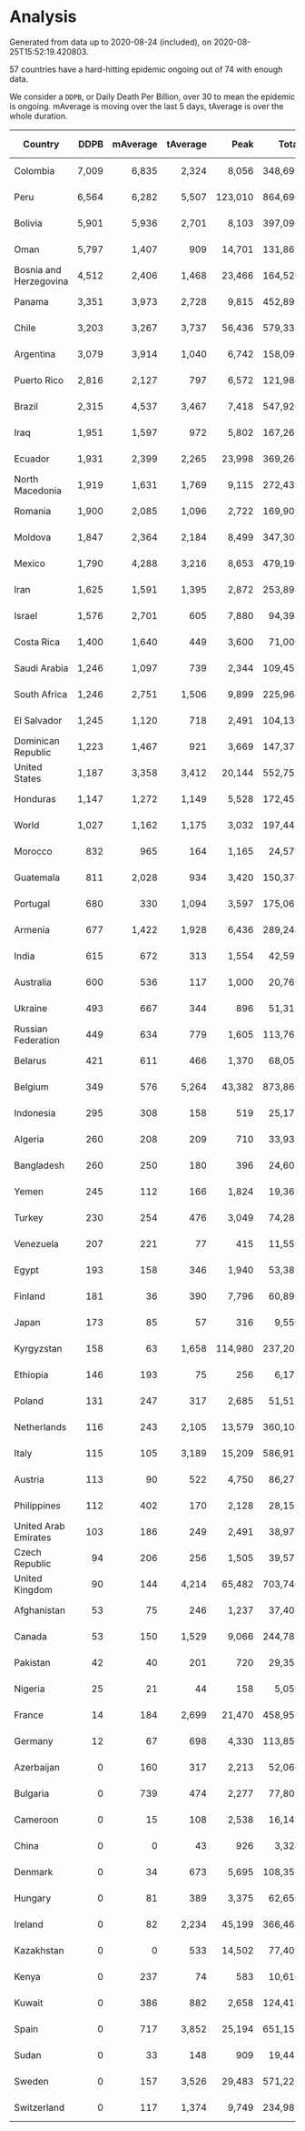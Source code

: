 
# Analysis

Generated from data up to 2020-08-24 (included), on 2020-08-25T15:52:19.420803.

57 countries have a hard-hitting epidemic ongoing out of 74 with enough data.

We consider a `DDPB`, or Daily Death Per Billion, over 30 to mean the epidemic is ongoing.
mAverage is moving over the last 5 days, tAverage is over the whole duration.


| Country | DDPB | mAverage | tAverage | Peak | Total | Start | Peak Date | End | Duration |  Status |
|---------|-----:|---------:|---------:|-----:|------:|-------|-----------|-----|----------|---------|
| Colombia | 7,009 | 6,835 | 2,324 | 8,056 | 348,699 | 2020-03-27 | 2020-08-23 | None | 150 days | ongoing |
| Peru | 6,564 | 6,282 | 5,507 | 123,010 | 864,690 | 2020-03-20 | 2020-08-14 | None | 157 days | ongoing |
| Bolivia | 5,901 | 5,936 | 2,701 | 8,103 | 397,096 | 2020-03-30 | 2020-08-05 | None | 147 days | ongoing |
| Oman | 5,797 | 1,407 | 909 | 14,701 | 131,865 | 2020-04-01 | 2020-08-06 | None | 145 days | ongoing |
| Bosnia and Herzegovina | 4,512 | 2,406 | 1,468 | 23,466 | 164,520 | 2020-05-04 | 2020-05-04 | None | 112 days | ongoing |
| Panama | 3,351 | 3,973 | 2,728 | 9,815 | 452,899 | 2020-03-11 | 2020-07-25 | None | 166 days | ongoing |
| Chile | 3,203 | 3,267 | 3,737 | 56,436 | 579,338 | 2020-03-22 | 2020-07-18 | None | 155 days | ongoing |
| Argentina | 3,079 | 3,914 | 1,040 | 6,742 | 158,093 | 2020-03-25 | 2020-08-19 | None | 152 days | ongoing |
| Puerto Rico | 2,816 | 2,127 | 797 | 6,572 | 121,984 | 2020-03-24 | 2020-08-19 | None | 153 days | ongoing |
| Brazil | 2,315 | 4,537 | 3,467 | 7,418 | 547,920 | 2020-03-19 | 2020-07-30 | None | 158 days | ongoing |
| Iraq | 1,951 | 1,597 | 972 | 5,802 | 167,265 | 2020-03-05 | 2020-06-27 | None | 172 days | ongoing |
| Ecuador | 1,931 | 2,399 | 2,265 | 23,998 | 369,266 | 2020-03-14 | 2020-05-11 | None | 163 days | ongoing |
| North Macedonia | 1,919 | 1,631 | 1,769 | 9,115 | 272,439 | 2020-03-23 | 2020-07-02 | None | 154 days | ongoing |
| Romania | 1,900 | 2,085 | 1,096 | 2,722 | 169,909 | 2020-03-22 | 2020-08-13 | None | 155 days | ongoing |
| Moldova | 1,847 | 2,364 | 2,184 | 8,499 | 347,308 | 2020-03-18 | 2020-08-05 | None | 159 days | ongoing |
| Mexico | 1,790 | 4,288 | 3,216 | 8,653 | 479,190 | 2020-03-28 | 2020-06-04 | None | 149 days | ongoing |
| Iran | 1,625 | 1,591 | 1,395 | 2,872 | 253,894 | 2020-02-24 | 2020-07-28 | None | 182 days | ongoing |
| Israel | 1,576 | 2,701 | 605 | 7,880 | 94,393 | 2020-03-21 | 2020-08-20 | None | 156 days | ongoing |
| Costa Rica | 1,400 | 1,640 | 449 | 3,600 | 71,000 | 2020-03-19 | 2020-08-08 | None | 158 days | ongoing |
| Saudi Arabia | 1,246 | 1,097 | 739 | 2,344 | 109,457 | 2020-03-29 | 2020-06-14 | None | 148 days | ongoing |
| South Africa | 1,246 | 2,751 | 1,506 | 9,899 | 225,964 | 2020-03-27 | 2020-07-23 | None | 150 days | ongoing |
| El Salvador | 1,245 | 1,120 | 718 | 2,491 | 104,130 | 2020-04-01 | 2020-08-08 | None | 145 days | ongoing |
| Dominican Republic | 1,223 | 1,467 | 921 | 3,669 | 147,373 | 2020-03-17 | 2020-07-19 | None | 160 days | ongoing |
| United States | 1,187 | 3,358 | 3,412 | 20,144 | 552,752 | 2020-03-15 | 2020-04-16 | None | 162 days | ongoing |
| Honduras | 1,147 | 1,272 | 1,149 | 5,528 | 172,454 | 2020-03-27 | 2020-07-22 | None | 150 days | ongoing |
| World | 1,027 | 1,162 | 1,175 | 3,032 | 197,442 | 2020-03-09 | 2020-07-23 | None | 168 days | ongoing |
| Morocco | 832 | 965 | 164 | 1,165 | 24,579 | 2020-03-28 | 2020-08-22 | None | 149 days | ongoing |
| Guatemala | 811 | 2,028 | 934 | 3,420 | 150,376 | 2020-03-16 | 2020-07-24 | None | 161 days | ongoing |
| Portugal | 680 | 330 | 1,094 | 3,597 | 175,061 | 2020-03-17 | 2020-04-03 | None | 160 days | ongoing |
| Armenia | 677 | 1,422 | 1,928 | 6,436 | 289,244 | 2020-03-27 | 2020-06-02 | None | 150 days | ongoing |
| India | 615 | 672 | 313 | 1,554 | 42,595 | 2020-04-10 | 2020-06-17 | None | 136 days | ongoing |
| Australia | 600 | 536 | 117 | 1,000 | 20,760 | 2020-03-01 | 2020-08-17 | None | 176 days | ongoing |
| Ukraine | 493 | 667 | 344 | 896 | 51,312 | 2020-03-28 | 2020-08-20 | None | 149 days | ongoing |
| Russian Federation | 449 | 634 | 779 | 1,605 | 113,763 | 2020-03-31 | 2020-05-29 | None | 146 days | ongoing |
| Belarus | 421 | 611 | 466 | 1,370 | 68,055 | 2020-03-31 | 2020-06-19 | None | 146 days | ongoing |
| Belgium | 349 | 576 | 5,264 | 43,382 | 873,860 | 2020-03-11 | 2020-04-10 | None | 166 days | ongoing |
| Indonesia | 295 | 308 | 158 | 519 | 25,171 | 2020-03-18 | 2020-07-22 | None | 159 days | ongoing |
| Algeria | 260 | 208 | 209 | 710 | 33,933 | 2020-03-15 | 2020-04-10 | None | 162 days | ongoing |
| Bangladesh | 260 | 250 | 180 | 396 | 24,605 | 2020-04-10 | 2020-06-30 | None | 136 days | ongoing |
| Yemen | 245 | 112 | 166 | 1,824 | 19,369 | 2020-04-30 | 2020-07-13 | None | 116 days | ongoing |
| Turkey | 230 | 254 | 476 | 3,049 | 74,283 | 2020-03-21 | 2020-04-17 | None | 156 days | ongoing |
| Venezuela | 207 | 221 | 77 | 415 | 11,559 | 2020-03-27 | 2020-08-14 | None | 150 days | ongoing |
| Egypt | 193 | 158 | 346 | 1,940 | 53,385 | 2020-03-23 | 2020-06-17 | None | 154 days | ongoing |
| Finland | 181 | 36 | 390 | 7,796 | 60,890 | 2020-03-21 | 2020-04-22 | None | 156 days | ongoing |
| Japan | 173 | 85 | 57 | 316 | 9,550 | 2020-03-11 | 2020-05-02 | None | 166 days | ongoing |
| Kyrgyzstan | 158 | 63 | 1,658 | 114,980 | 237,203 | 2020-04-03 | 2020-07-19 | None | 143 days | ongoing |
| Ethiopia | 146 | 193 | 75 | 256 | 6,179 | 2020-06-03 | 2020-08-19 | None | 82 days | ongoing |
| Poland | 131 | 247 | 317 | 2,685 | 51,512 | 2020-03-15 | 2020-06-20 | None | 162 days | ongoing |
| Netherlands | 116 | 243 | 2,105 | 13,579 | 360,104 | 2020-03-06 | 2020-04-07 | None | 171 days | ongoing |
| Italy | 115 | 105 | 3,189 | 15,209 | 586,915 | 2020-02-22 | 2020-03-28 | None | 184 days | ongoing |
| Austria | 113 | 90 | 522 | 4,750 | 86,275 | 2020-03-12 | 2020-04-23 | None | 165 days | ongoing |
| Philippines | 112 | 402 | 170 | 2,128 | 28,152 | 2020-03-12 | 2020-07-13 | None | 165 days | ongoing |
| United Arab Emirates | 103 | 186 | 249 | 2,491 | 38,979 | 2020-03-21 | 2020-05-10 | None | 156 days | ongoing |
| Czech Republic | 94 | 206 | 256 | 1,505 | 39,575 | 2020-03-23 | 2020-04-15 | None | 154 days | ongoing |
| United Kingdom | 90 | 144 | 4,214 | 65,482 | 703,746 | 2020-03-10 | 2020-04-30 | None | 167 days | ongoing |
| Afghanistan | 53 | 75 | 246 | 1,237 | 37,404 | 2020-03-25 | 2020-07-15 | None | 152 days | ongoing |
| Canada | 53 | 150 | 1,529 | 9,066 | 244,785 | 2020-03-17 | 2020-05-06 | None | 160 days | ongoing |
| Pakistan | 42 | 40 | 201 | 720 | 29,352 | 2020-03-31 | 2020-06-20 | None | 146 days | ongoing |
| Nigeria | 25 | 21 | 44 | 158 | 5,056 | 2020-04-30 | 2020-06-17 | 2020-08-21 | 113 days | finished |
| France | 14 | 184 | 2,699 | 21,470 | 458,956 | 2020-03-06 | 2020-04-16 | 2020-08-23 | 170 days | finished |
| Germany | 12 | 67 | 698 | 4,330 | 113,859 | 2020-03-13 | 2020-04-15 | 2020-08-23 | 163 days | finished |
| Azerbaijan | 0 | 160 | 317 | 2,213 | 52,066 | 2020-03-12 | 2020-07-22 | 2020-08-23 | 164 days | finished |
| Bulgaria | 0 | 739 | 474 | 2,277 | 77,805 | 2020-03-12 | 2020-08-04 | 2020-08-23 | 164 days | finished |
| Cameroon | 0 | 15 | 108 | 2,538 | 16,147 | 2020-03-25 | 2020-06-15 | 2020-08-21 | 149 days | finished |
| China | 0 | 0 | 43 | 926 | 3,324 | 2020-01-30 | 2020-04-16 | 2020-04-16 | 77 days | finished |
| Denmark | 0 | 34 | 673 | 5,695 | 108,356 | 2020-03-15 | 2020-04-02 | 2020-08-23 | 161 days | finished |
| Hungary | 0 | 81 | 389 | 3,375 | 62,650 | 2020-03-15 | 2020-04-19 | 2020-08-23 | 161 days | finished |
| Ireland | 0 | 82 | 2,234 | 45,199 | 366,464 | 2020-03-12 | 2020-04-25 | 2020-08-23 | 164 days | finished |
| Kazakhstan | 0 | 0 | 533 | 14,502 | 77,409 | 2020-03-27 | 2020-08-04 | 2020-08-19 | 145 days | finished |
| Kenya | 0 | 237 | 74 | 583 | 10,610 | 2020-04-02 | 2020-07-31 | 2020-08-23 | 143 days | finished |
| Kuwait | 0 | 386 | 882 | 2,658 | 124,414 | 2020-04-04 | 2020-05-16 | 2020-08-23 | 141 days | finished |
| Spain | 0 | 717 | 3,852 | 25,194 | 651,155 | 2020-03-06 | 2020-06-20 | 2020-08-22 | 169 days | finished |
| Sudan | 0 | 33 | 148 | 909 | 19,443 | 2020-04-14 | 2020-05-30 | 2020-08-23 | 131 days | finished |
| Sweden | 0 | 157 | 3,526 | 29,483 | 571,228 | 2020-03-12 | 2020-04-16 | 2020-08-21 | 162 days | finished |
| Switzerland | 0 | 117 | 1,374 | 9,749 | 234,985 | 2020-03-05 | 2020-04-15 | 2020-08-23 | 171 days | finished |

